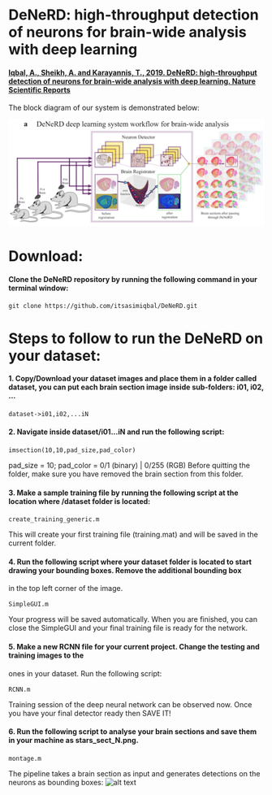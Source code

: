 # DeNeRD: high-throughput detection of neurons for brain-wide analysis with deep learning

#### [Iqbal, A., Sheikh, A. and Karayannis, T., 2019. DeNeRD: high-throughput detection of neurons for brain-wide analysis with deep learning. Nature Scientific Reports](http://www.nature.com/articles/s41598-019-50137-9)

The block diagram of our system is demonstrated below:

![alt text](https://github.com/itsasimiqbal/DeNeRD/blob/master/DeNeRD_block.png)


# Download:
#### Clone the DeNeRD repository by running the following command in your terminal window:
```
git clone https://github.com/itsasimiqbal/DeNeRD.git
```

# Steps to follow to run the DeNeRD on your dataset:

#### 1. Copy/Download your dataset images and place them in a folder called dataset, you can put each brain section image inside sub-folders: i01, i02, ...
```
dataset->i01,i02,...iN
```

#### 2. Navigate inside dataset/i01...iN and run the following script:
```
imsection(10,10,pad_size,pad_color)
```
pad_size = 10;
pad_color = 0/1 (binary) | 0/255 (RGB)
Before quitting the folder, make sure you have removed the brain section from this folder.

#### 3. Make a sample training file by running the following script at the location where /dataset folder is located:
```
create_training_generic.m 
```
This will create your first training file (training.mat) and will be saved in the current folder.


#### 4. Run the following script where your dataset folder is located to start drawing your bounding boxes. Remove the additional bounding box 
in the top left corner of the image.
```
SimpleGUI.m
```
Your progress will be saved automatically. When you are finished, you can close the SimpleGUI and your final training file is ready for the network.

#### 5. Make a new RCNN file for your current project. Change the testing and training images to the
ones in your dataset. Run the following script:
```
RCNN.m
```
Training session of the deep neural network can be observed now. Once you have your final detector ready then SAVE IT!

#### 6. Run the following script to analyse your brain sections and save them in your machine as stars_sect_N.png.
```
montage.m 
```

The pipeline takes a brain section as input and generates detections on the neurons as bounding boxes:
![alt text](https://github.com/itsasimiqbal/DeNeRD/blob/master/Figure_2.jpg)
